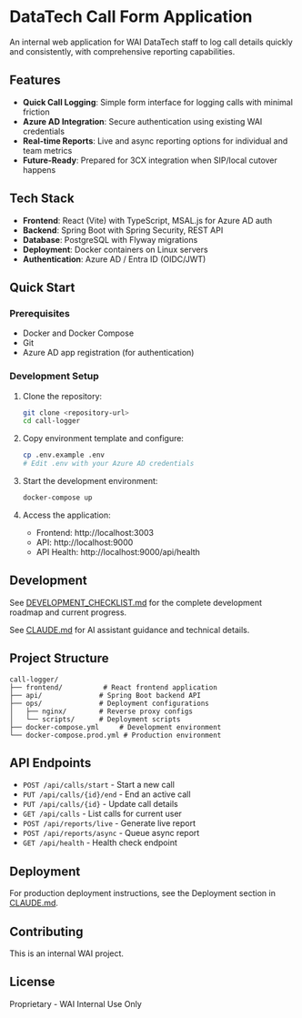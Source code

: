 # DataTech Call Form Application

An internal web application for WAI DataTech staff to log call details quickly and consistently, with comprehensive reporting capabilities.

## Features

- **Quick Call Logging**: Simple form interface for logging calls with minimal friction
- **Azure AD Integration**: Secure authentication using existing WAI credentials
- **Real-time Reports**: Live and async reporting options for individual and team metrics
- **Future-Ready**: Prepared for 3CX integration when SIP/local cutover happens

## Tech Stack

- **Frontend**: React (Vite) with TypeScript, MSAL.js for Azure AD auth
- **Backend**: Spring Boot with Spring Security, REST API
- **Database**: PostgreSQL with Flyway migrations
- **Deployment**: Docker containers on Linux servers
- **Authentication**: Azure AD / Entra ID (OIDC/JWT)

## Quick Start

### Prerequisites

- Docker and Docker Compose
- Git
- Azure AD app registration (for authentication)

### Development Setup

1. Clone the repository:
   ```bash
   git clone <repository-url>
   cd call-logger
   ```

2. Copy environment template and configure:
   ```bash
   cp .env.example .env
   # Edit .env with your Azure AD credentials
   ```

3. Start the development environment:
   ```bash
   docker-compose up
   ```

4. Access the application:
   - Frontend: http://localhost:3003
   - API: http://localhost:9000
   - API Health: http://localhost:9000/api/health

## Development

See [DEVELOPMENT_CHECKLIST.md](DEVELOPMENT_CHECKLIST.md) for the complete development roadmap and current progress.

See [CLAUDE.md](CLAUDE.md) for AI assistant guidance and technical details.

## Project Structure

```
call-logger/
├── frontend/          # React frontend application
├── api/              # Spring Boot backend API
├── ops/              # Deployment configurations
│   ├── nginx/        # Reverse proxy configs
│   └── scripts/      # Deployment scripts
├── docker-compose.yml     # Development environment
└── docker-compose.prod.yml # Production environment
```

## API Endpoints

- `POST /api/calls/start` - Start a new call
- `PUT /api/calls/{id}/end` - End an active call
- `PUT /api/calls/{id}` - Update call details
- `GET /api/calls` - List calls for current user
- `POST /api/reports/live` - Generate live report
- `POST /api/reports/async` - Queue async report
- `GET /api/health` - Health check endpoint

## Deployment

For production deployment instructions, see the Deployment section in [CLAUDE.md](CLAUDE.md).

## Contributing

This is an internal WAI project.

## License

Proprietary - WAI Internal Use Only